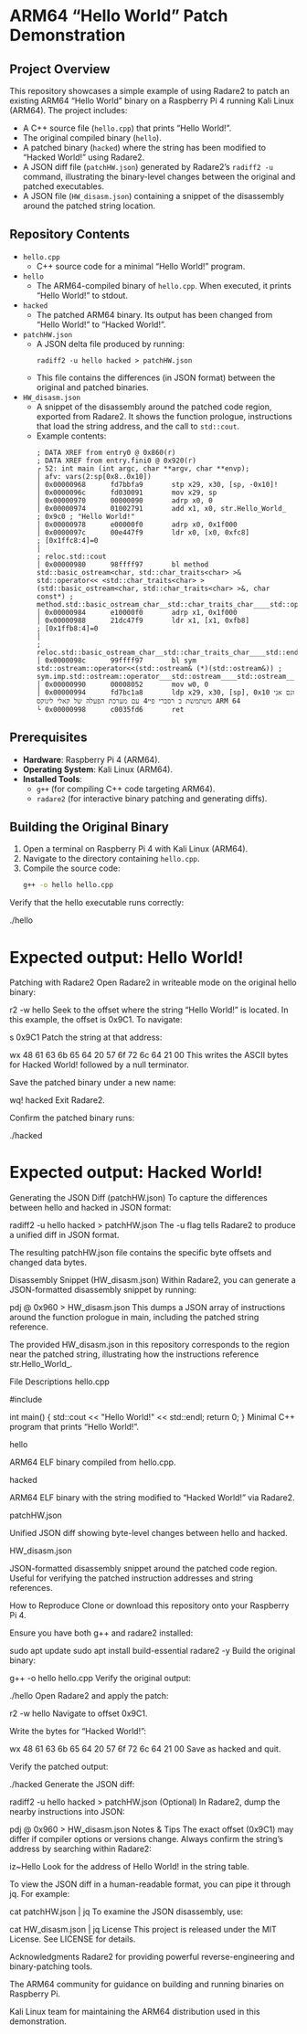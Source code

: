 # ARM64 “Hello World” Patch Demonstration

## Project Overview
This repository showcases a simple example of using Radare2 to patch an existing ARM64 “Hello World” binary on a Raspberry Pi 4 running Kali Linux (ARM64). The project includes:
- A C++ source file (`hello.cpp`) that prints “Hello World!”.
- The original compiled binary (`hello`).
- A patched binary (`hacked`) where the string has been modified to “Hacked World!” using Radare2.
- A JSON diff file (`patchHW.json`) generated by Radare2’s `radiff2 -u` command, illustrating the binary-level changes between the original and patched executables.
- A JSON file (`HW_disasm.json`) containing a snippet of the disassembly around the patched string location.

## Repository Contents
- `hello.cpp`
  - C++ source code for a minimal “Hello World!” program.
- `hello`
  - The ARM64-compiled binary of `hello.cpp`. When executed, it prints “Hello World!” to stdout.
- `hacked`
  - The patched ARM64 binary. Its output has been changed from “Hello World!” to “Hacked World!”.
- `patchHW.json`
  - A JSON delta file produced by running:
    ```
    radiff2 -u hello hacked > patchHW.json
    ```
  - This file contains the differences (in JSON format) between the original and patched binaries.
- `HW_disasm.json`
  - A snippet of the disassembly around the patched code region, exported from Radare2. It shows the function prologue, instructions that load the string address, and the call to `std::cout`.
  - Example contents:
    ```
    ; DATA XREF from entry0 @ 0x860(r)
    ; DATA XREF from entry.fini0 @ 0x920(r)
    ┌ 52: int main (int argc, char **argv, char **envp);
    │ afv: vars(2:sp[0x8..0x10])
    │ 0x00000968      fd7bbfa9       stp x29, x30, [sp, -0x10]!
    │ 0x0000096c      fd030091       mov x29, sp
    │ 0x00000970      00000090       adrp x0, 0
    │ 0x00000974      01002791       add x1, x0, str.Hello_World_          ; 0x9c0 ; "Hello World!"
    │ 0x00000978      e00000f0       adrp x0, 0x1f000
    │ 0x0000097c      00e447f9       ldr x0, [x0, 0xfc8]                   ; [0x1ffc8:4]=0
    │                                                                      ; reloc.std::cout
    │ 0x00000980      98ffff97       bl method std::basic_ostream<char, std::char_traits<char> >& std::operator<< <std::char_traits<char> >(std::basic_ostream<char, std::char_traits<char> >&, char const*) ; method.std::basic_ostream_char__std::char_traits_char____std::operator____std.char_traits_char____std::basic_ostream_char__std::char_traits_char_____char_const_
    │ 0x00000984      e10000f0       adrp x1, 0x1f000
    │ 0x00000988      21dc47f9       ldr x1, [x1, 0xfb8]                   ; [0x1ffb8:4]=0
    │                                                                      ; reloc.std::basic_ostream_char__std::char_traits_char____std::endl_char__std::char_traits_char____std::basic_ostream_char__std::char_traits_char____
    │ 0x0000098c      99ffff97       bl sym std::ostream::operator<<(std::ostream& (*)(std::ostream&)) ; sym.imp.std::ostream::operator___std::ostream____std::ostream__
    │ 0x00000990      00008052       mov w0, 0
    │ 0x00000994      fd7bc1a8       ldp x29, x30, [sp], 0x10 וגם אני משתמשת ב רסברי פיי4 עם מערכת הפעלה של קאלי לינוקס ARM 64
    └ 0x00000998      c0035fd6       ret
    ```

## Prerequisites
- **Hardware**: Raspberry Pi 4 (ARM64).
- **Operating System**: Kali Linux (ARM64).
- **Installed Tools**:
  - `g++` (for compiling C++ code targeting ARM64).
  - `radare2` (for interactive binary patching and generating diffs).

## Building the Original Binary
1. Open a terminal on Raspberry Pi 4 with Kali Linux (ARM64).
2. Navigate to the directory containing `hello.cpp`.
3. Compile the source code:
   ```bash
   g++ -o hello hello.cpp
Verify that the hello executable runs correctly:


./hello
# Expected output: Hello World!
Patching with Radare2
Open Radare2 in writeable mode on the original hello binary:


r2 -w hello
Seek to the offset where the string “Hello World!” is located. In this example, the offset is 0x9C1. To navigate:


s 0x9C1
Patch the string at that address:

wx 48 61 63 6b 65 64 20 57 6f 72 6c 64 21 00
This writes the ASCII bytes for Hacked World! followed by a null terminator.

Save the patched binary under a new name:


wq! hacked
Exit Radare2.

Confirm the patched binary runs:


./hacked
# Expected output: Hacked World!
Generating the JSON Diff (patchHW.json)
To capture the differences between hello and hacked in JSON format:


radiff2 -u hello hacked > patchHW.json
The -u flag tells Radare2 to produce a unified diff in JSON format.

The resulting patchHW.json file contains the specific byte offsets and changed data bytes.

Disassembly Snippet (HW_disasm.json)
Within Radare2, you can generate a JSON-formatted disassembly snippet by running:


pdj @ 0x960 > HW_disasm.json
This dumps a JSON array of instructions around the function prologue in main, including the patched string reference.

The provided HW_disasm.json in this repository corresponds to the region near the patched string, illustrating how the instructions reference str.Hello_World_.

File Descriptions
hello.cpp


#include <iostream>

int main() {
    std::cout << "Hello World!" << std::endl;
    return 0;
}
Minimal C++ program that prints “Hello World!”.

hello

ARM64 ELF binary compiled from hello.cpp.

hacked

ARM64 ELF binary with the string modified to “Hacked World!” via Radare2.

patchHW.json

Unified JSON diff showing byte-level changes between hello and hacked.

HW_disasm.json

JSON-formatted disassembly snippet around the patched code region. Useful for verifying the patched instruction addresses and string references.

How to Reproduce
Clone or download this repository onto your Raspberry Pi 4.

Ensure you have both g++ and radare2 installed:


sudo apt update
sudo apt install build-essential radare2 -y
Build the original binary:


g++ -o hello hello.cpp
Verify the original output:


./hello
Open Radare2 and apply the patch:

r2 -w hello
Navigate to offset 0x9C1.

Write the bytes for “Hacked World!”:

wx 48 61 63 6b 65 64 20 57 6f 72 6c 64 21 00
Save as hacked and quit.

Verify the patched output:


./hacked
Generate the JSON diff:


radiff2 -u hello hacked > patchHW.json
(Optional) In Radare2, dump the nearby instructions into JSON:


pdj @ 0x960 > HW_disasm.json
Notes & Tips
The exact offset (0x9C1) may differ if compiler options or versions change. Always confirm the string’s address by searching within Radare2:

iz~Hello
Look for the address of Hello World! in the string table.

To view the JSON diff in a human-readable format, you can pipe it through jq. For example:


cat patchHW.json | jq
To examine the JSON disassembly, use:


cat HW_disasm.json | jq
License
This project is released under the MIT License. See LICENSE for details.

Acknowledgments
Radare2 for providing powerful reverse-engineering and binary-patching tools.

The ARM64 community for guidance on building and running binaries on Raspberry Pi.

Kali Linux team for maintaining the ARM64 distribution used in this demonstration.
